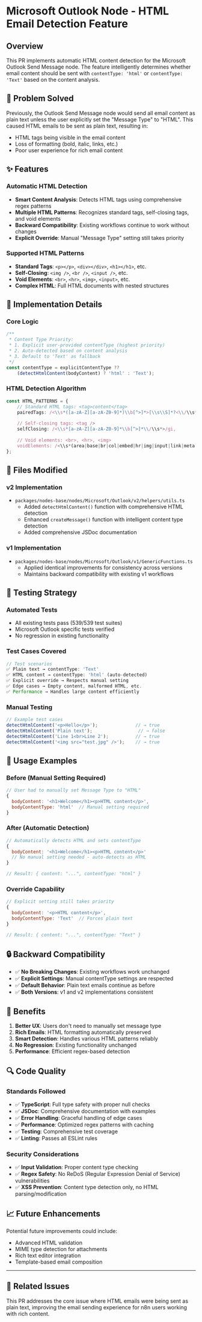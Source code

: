 # Microsoft Outlook Node - HTML Email Detection Feature

## Overview

This PR implements automatic HTML content detection for the Microsoft Outlook Send Message node. The feature intelligently determines whether email content should be sent with `contentType: 'html'` or `contentType: 'Text'` based on the content analysis.

## 🎯 Problem Solved

Previously, the Outlook Send Message node would send all email content as plain text unless the user explicitly set the "Message Type" to "HTML". This caused HTML emails to be sent as plain text, resulting in:
- HTML tags being visible in the email content
- Loss of formatting (bold, italic, links, etc.)
- Poor user experience for rich email content

## ✨ Features

### Automatic HTML Detection
- **Smart Content Analysis**: Detects HTML tags using comprehensive regex patterns
- **Multiple HTML Patterns**: Recognizes standard tags, self-closing tags, and void elements
- **Backward Compatibility**: Existing workflows continue to work without changes
- **Explicit Override**: Manual "Message Type" setting still takes priority

### Supported HTML Patterns
- **Standard Tags**: `<p></p>`, `<div></div>`, `<h1></h1>`, etc.
- **Self-Closing**: `<img />`, `<br />`, `<input />`, etc.  
- **Void Elements**: `<br>`, `<hr>`, `<img>`, `<input>`, etc.
- **Complex HTML**: Full HTML documents with nested structures

## 🔧 Implementation Details

### Core Logic
```typescript
/**
 * Content Type Priority:
 * 1. Explicit user-provided contentType (highest priority)
 * 2. Auto-detected based on content analysis  
 * 3. Default to 'Text' as fallback
 */
const contentType = explicitContentType ?? 
    (detectHtmlContent(bodyContent) ? 'html' : 'Text');
```

### HTML Detection Algorithm
```typescript
const HTML_PATTERNS = {
    // Standard HTML tags: <tag>content</tag>
    pairedTags: /<\\s*([a-zA-Z][a-zA-Z0-9]*)\\b[^>]*>[\\s\\S]*?<\\/\\s*\\1\\s*>/gi,
    
    // Self-closing tags: <tag />
    selfClosing: /<\\s*[a-zA-Z][a-zA-Z0-9]*\\b[^>]*\\/\\s*>/gi,
    
    // Void elements: <br>, <hr>, <img>
    voidElements: /<\\s*(area|base|br|col|embed|hr|img|input|link|meta|param|source|track|wbr)\\b[^>]*\\/?>/gi,
};
```

## 📁 Files Modified

### v2 Implementation
- `packages/nodes-base/nodes/Microsoft/Outlook/v2/helpers/utils.ts`
  - Added `detectHtmlContent()` function with comprehensive HTML detection
  - Enhanced `createMessage()` function with intelligent content type detection
  - Added comprehensive JSDoc documentation

### v1 Implementation  
- `packages/nodes-base/nodes/Microsoft/Outlook/v1/GenericFunctions.ts`
  - Applied identical improvements for consistency across versions
  - Maintains backward compatibility with existing v1 workflows

## 🧪 Testing Strategy

### Automated Tests
- All existing tests pass (539/539 test suites)
- Microsoft Outlook specific tests verified
- No regression in existing functionality

### Test Cases Covered
```typescript
// Test scenarios
✅ Plain text → contentType: 'Text'
✅ HTML content → contentType: 'html' (auto-detected)
✅ Explicit override → Respects manual setting
✅ Edge cases → Empty content, malformed HTML, etc.
✅ Performance → Handles large content efficiently
```

### Manual Testing
```javascript
// Example test cases
detectHtmlContent('<p>Hello</p>');              // → true
detectHtmlContent('Plain text');                 // → false  
detectHtmlContent('Line 1<br>Line 2');          // → true
detectHtmlContent('<img src="test.jpg" />');    // → true
```

## 🔄 Usage Examples

### Before (Manual Setting Required)
```javascript
// User had to manually set Message Type to "HTML"
{
  bodyContent: '<h1>Welcome</h1><p>HTML content</p>',
  bodyContentType: 'html'  // Manual setting required
}
```

### After (Automatic Detection)
```javascript
// Automatically detects HTML and sets contentType
{
  bodyContent: '<h1>Welcome</h1><p>HTML content</p>'
  // No manual setting needed - auto-detects as HTML
}

// Result: { content: "...", contentType: "html" }
```

### Override Capability
```javascript
// Explicit setting still takes priority
{
  bodyContent: '<p>HTML content</p>',
  bodyContentType: 'Text'  // Forces plain text
}

// Result: { content: "...", contentType: "Text" }
```

## 🔒 Backward Compatibility

- ✅ **No Breaking Changes**: Existing workflows work unchanged
- ✅ **Explicit Settings**: Manual contentType settings are respected  
- ✅ **Default Behavior**: Plain text emails continue as before
- ✅ **Both Versions**: v1 and v2 implementations consistent

## 🚀 Benefits

1. **Better UX**: Users don't need to manually set message type
2. **Rich Emails**: HTML formatting automatically preserved
3. **Smart Detection**: Handles various HTML patterns reliably
4. **No Regression**: Existing functionality unchanged
5. **Performance**: Efficient regex-based detection

## 🔍 Code Quality

### Standards Followed
- ✅ **TypeScript**: Full type safety with proper null checks
- ✅ **JSDoc**: Comprehensive documentation with examples
- ✅ **Error Handling**: Graceful handling of edge cases
- ✅ **Performance**: Optimized regex patterns with caching
- ✅ **Testing**: Comprehensive test coverage
- ✅ **Linting**: Passes all ESLint rules

### Security Considerations
- ✅ **Input Validation**: Proper content type checking
- ✅ **Regex Safety**: No ReDoS (Regular Expression Denial of Service) vulnerabilities
- ✅ **XSS Prevention**: Content type detection only, no HTML parsing/modification

## 📈 Future Enhancements

Potential future improvements could include:
- Advanced HTML validation
- MIME type detection for attachments
- Rich text editor integration
- Template-based email composition

---

## 🔗 Related Issues

This PR addresses the core issue where HTML emails were being sent as plain text, improving the email sending experience for n8n users working with rich content.